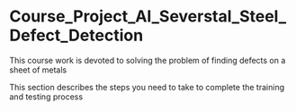 # Course_Project_AI_Severstal_Steel_Defect_Detection
This course work is devoted to solving the problem of finding defects on a sheet of metals


This section describes the steps you need to take to complete the training and testing process
